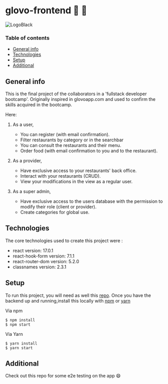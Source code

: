 # **glovo-frontend** :rocket: :rocket:

![LogoBlack](https://user-images.githubusercontent.com/64317126/121247636-c593ff80-c8a2-11eb-9b8b-2786fdde2ddc.png)


### Table of contents
* [General info](#general-info)
* [Technologies](#technologies)
* [Setup](#setup)
* [Additional](#additional)

## General info
This is the final project of the collaborators in a 'fullstack developer bootcamp'. Originally inspired in glovoapp.com and used to confirm the skills acquired in the bootcamp.
	
Here:
1. As a user,
    - You can register (with email confirmation).
    - Filter restaurants by category or in the searchbar
    - You can consult the restaurants and their menu.
    - Order food (with email confirmation to you and to the restaurant).

2. As a provider,
    - Have exclusive access to your restaurants' back office.
    - Interact with your restaurants (CRUD).
    - View your modifications in the view as a regular user.

3. As a super admin,
    - Have exclusive access to the users database with the permission to modify their role (client or provider).
    - Create categories for global use.


## Technologies
The core technologies used to create this project were :
* react version: 17.0.1
* react-hook-form version: 7.1.1
* react-router-dom version: 5.2.0
* classnames version: 2.3.1
	
## Setup
To run this project, you will need as well this [repo](https://github.com/nds-fsd/glovo-backend).
Once you have the backend up and running,install this locally with [npm](https://www.npmjs.com/) or [yarn](https://yarnpkg.com/)

Via npm
```
$ npm install
$ npm start
```
Via Yarn
```
$ yarn install
$ yarn start
```


## Additional

Check out this repo for some e2e testing on the app :smile:
